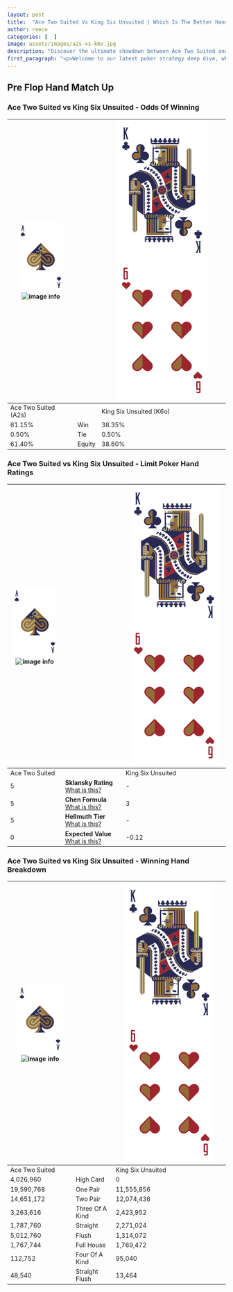 ```yaml
---
layout: post
title:  "Ace Two Suited Vs King Six Unsuited | Which Is The Better Hand In Poker? A Complete Guide"
author: reece
categories: [  ]
image: assets/images/a2s-vs-k6o.jpg
description: "Discover the ultimate showdown between Ace Two Suited and King Six Unsuited in poker! Uncover the odds, strategies, and scenarios where one hand triumphs over the other. Get ready to up your poker game with this thrilling analysis."
first_paragraph: "<p>Welcome to our latest poker strategy deep dive, where we're pitting two distinct hands against each other in a high-stakes showdown: Ace Two Suited vs King Six Unsuited.</p><p>In the dynamic world of poker, every decision counts, and knowing which hand holds the upper hand is key to your success at the table.</p><p>In this article, we'll dissect these two hands, explore the scenarios where one dominates the other, and equip you with the knowledge to make strategic choices that can tip the odds in your favor.</p><p>Get ready to unravel the intriguing dynamics of these poker hands and elevate your game to new heights.</p>"
---
```




[comment]: # (sp0)

## Pre Flop Hand Match Up

<div class="table hand-ratings" markdown="1"> 



### Ace Two Suited vs King Six Unsuited - Odds Of Winning


    
| ![image info](assets/images/hand1/A.png) ![image info](assets/images/hand1/2s.png) |  | ![image info](assets/images/hand2/K.png) ![image info](assets/images/hand2/6o.png) |
| -------- | -------- | -------- |
| Ace Two Suited (A2s) |  | King Six Unsuited (K6o) |
| 61.15% | Win | 38.35% |
| 0.50% | Tie | 0.50% |
| 61.40% | Equity | 38.60% |




[comment]: # (sp1)



### Ace Two Suited vs King Six Unsuited - Limit Poker Hand Ratings


    
| ![image info](assets/images/hand1/A.png) ![image info](assets/images/hand1/2s.png) |  | ![image info](assets/images/hand2/K.png) ![image info](assets/images/hand2/6o.png) |
| -------- | -------- | -------- |
| Ace Two Suited |  | King Six Unsuited |
| 5 | **Sklansky Rating** [What is this?](/sklansky-rating-explained) | - |
| 5 | **Chen Formula** [What is this?](/chen-formula-explained) | 3 |
| 5 | **Hellmuth Tier** [What is this?](/Hellmuth-tier-explained) | - |
| 0 | **Expected Value** [What is this?](/expected-value-explained) | -0.12 |




[comment]: # (sp2)



### Ace Two Suited vs King Six Unsuited - Winning Hand Breakdown


    
| ![image info](assets/images/hand1/A.png) ![image info](assets/images/hand1/2s.png) |  | ![image info](assets/images/hand2/K.png) ![image info](assets/images/hand2/6o.png) |
| -------- | -------- | -------- |
| Ace Two Suited |  | King Six Unsuited |
| 4,026,960 | High Card | 0 |
| 19,590,768 | One Pair | 11,555,856 |
| 14,651,172 | Two Pair | 12,074,436 |
| 3,263,616 | Three Of A Kind | 2,423,952 |
| 1,787,760 | Straight | 2,271,024 |
| 5,012,760 | Flush | 1,314,072 |
| 1,767,744 | Full House | 1,769,472 |
| 112,752 | Four Of A Kind | 95,040 |
| 48,540 | Straight Flush | 13,464 |




[comment]: # (sp3)



</div>

[comment]: # (sp4)



[comment]: # (sp5)


